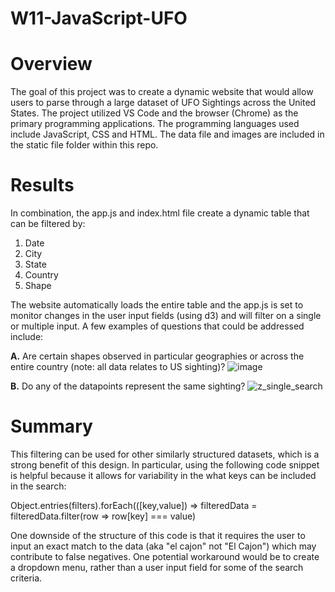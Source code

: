 # W11-JavaScript-UFO

# Overview
The goal of this project was to create a dynamic website that would allow users to parse through a large dataset of UFO Sightings across the United States. The project utilized VS Code and the browser (Chrome) as the primary programming applications. The programming languages used include JavaScript, CSS and HTML. The data file and images are included in the static file folder within this repo. 

# Results
In combination, the app.js and index.html file create a dynamic table that can be filtered by:
1. Date
2. City
3. State
4. Country
5. Shape

The website automatically loads the entire table and the app.js is set to monitor changes in the user input fields (using d3) and will filter on a single or multiple input. A few examples of questions that could be addressed include:

****A.**** Are certain shapes observed in particular geographies or across the entire country (note: all data relates to US sighting)? 
![image](https://user-images.githubusercontent.com/81983110/124404311-69d55e80-dd08-11eb-96d7-54c9685d7c8a.png)

****B.**** Do any of the datapoints represent the same sighting?
![z_single_search](https://user-images.githubusercontent.com/81983110/124404426-e49e7980-dd08-11eb-88c7-cd2074ff8acb.png)

# Summary
This filtering can be used for other similarly structured datasets, which is a strong benefit of this design. In particular, using the following code snippet is helpful because it allows for variability in the what keys can be included in the search:

Object.entries(filters).forEach(([key,value]) => filteredData = filteredData.filter(row => row[key] === value)

One downside of the structure of this code is that it requires the user to input an exact match to the data (aka "el cajon" not "El Cajon") which may contribute to false negatives. One potential workaround would be to create a dropdown menu, rather than a user input field for some of the search criteria.

